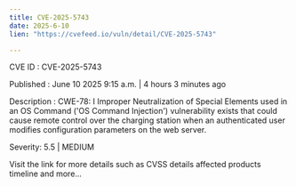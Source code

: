 ```yaml
---
title: CVE-2025-5743
date: 2025-6-10
lien: "https://cvefeed.io/vuln/detail/CVE-2025-5743"

---
```


CVE ID : CVE-2025-5743

Published :  June 10
2025
9:15 a.m. | 4 hours
3 minutes ago

Description : CWE-78: I Improper Neutralization of Special Elements used in an OS Command ('OS Command Injection')
vulnerability exists that could cause remote control over the charging station when an authenticated user
modifies configuration parameters on the web server.

Severity: 5.5 | MEDIUM

Visit the link for more details
such as CVSS details
affected products
timeline
and more...
